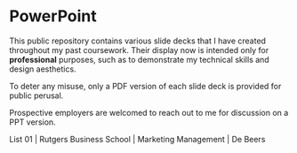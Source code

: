 # PowerPoint
This public repository contains various slide decks that I have created throughout my past coursework. Their display now is intended only for **professional** purposes, such as to demonstrate my technical skills and design aesthetics.

To deter any misuse, only a PDF version of each slide deck is provided for public perusal. 

Prospective employers are welcomed to reach out to me for discussion on a PPT version. 

List
01 | Rutgers Business School | Marketing Management | De Beers
